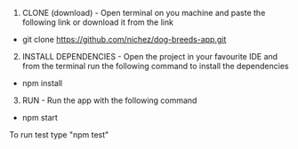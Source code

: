 1. CLONE (download) - Open terminal on you machine and paste the following link or download it from the link
- git clone https://github.com/nichez/dog-breeds-app.git

2. INSTALL DEPENDENCIES - Open the project in your favourite IDE and from the terminal run the following command to install the dependencies
- npm install

3. RUN - Run the app with the following command
- npm start

 To run test type "npm test"